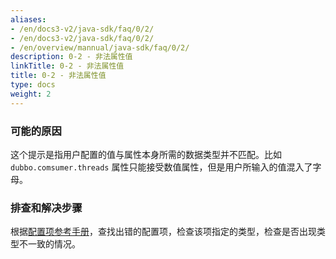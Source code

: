 ```yaml
---
aliases:
- /en/docs3-v2/java-sdk/faq/0/2/
- /en/docs3-v2/java-sdk/faq/0/2/
- /en/overview/mannual/java-sdk/faq/0/2/
description: 0-2 - 非法属性值
linkTitle: 0-2 - 非法属性值
title: 0-2 - 非法属性值
type: docs
weight: 2
---
```



### 可能的原因
这个提示是指用户配置的值与属性本身所需的数据类型并不匹配。比如 `dubbo.comsumer.threads` 属性只能接受数值属性，但是用户所输入的值混入了字母。

### 排查和解决步骤
根据[配置项参考手册](/en/overview/mannual/java-sdk/reference-manual/config/properties/)，查找出错的配置项，检查该项指定的类型，检查是否出现类型不一致的情况。
